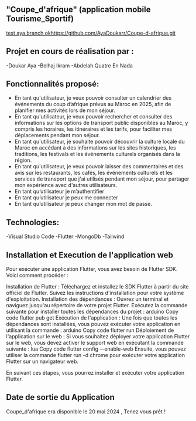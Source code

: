 "Coupe_d'afrique" (application mobile Tourisme_Sportif)
-------------------------------------------------------
[test aya branch ok](https://github.com/AyaDoukarr/Coupe-d-afrique.git)https://github.com/AyaDoukarr/Coupe-d-afrique.git

Projet en cours de réalisation par :
---------------------------------------
-Doukar Aya
-Belhaj Ikram
-Abdelah Quatre En Nada

Fonctionnalités proposé:
-----------------------------------------------------------
- 	En tant qu'utilisateur, je veux pouvoir consulter un calendrier des événements du coup d’afrique prévus au Maroc en 2025, afin de planifier mes activités lors de mon séjour.
- En tant qu'utilisateur, je veux pouvoir rechercher et consulter des informations sur les options de transport public disponibles au Maroc, y compris les horaires, les itinéraires et les tarifs, pour faciliter mes déplacements pendant mon séjour.
- En tant qu'utilisateur, je souhaite pouvoir découvrir la culture locale du Maroc en accédant à des informations sur les sites historiques, les traditions, les festivals et les événements culturels organisés dans la région.
-  	En tant qu'utilisateur, je veux pouvoir laisser des commentaires et des avis sur les restaurants, les cafés, les événements culturels et les services de transport que j'ai utilisés pendant mon séjour, pour partager mon expérience avec d'autres utilisateurs.
- En tant qu’utilisateur je m’authentifier
- En tant qu’utilisateur je peux me connecter
- En tant qu’utilisateur je peux changer mon mot de passe.

Technologies:
------------------------------------------------
-Visual Studio Code
-Flutter
-MongoDb
-Tailwind

Installation et Execution de l'application web
--------------------------------------------------
Pour exécuter une application Flutter, vous avez besoin de Flutter SDK. Voici comment procéder :

Installation de Flutter :
Téléchargez et installez le SDK Flutter à partir du site officiel de Flutter.
Suivez les instructions d'installation pour votre système d'exploitation.
Installation des dépendances :
Ouvrez un terminal et naviguez jusqu'au répertoire de votre projet Flutter.
Exécutez la commande suivante pour installer toutes les dépendances du projet :
arduino
Copy code
flutter pub get
Exécution de l'application :
Une fois que toutes les dépendances sont installées, vous pouvez exécuter votre application en utilisant la commande :
arduino
Copy code
flutter run
Déploiement de l'application sur le web :
Si vous souhaitez déployer votre application Flutter sur le web, vous devez activer le support web en exécutant la commande suivante :
lua
Copy code
flutter config --enable-web
Ensuite, vous pouvez utiliser la commande flutter run -d chrome pour exécuter votre application Flutter sur un navigateur web.

En suivant ces étapes, vous pourrez installer et exécuter votre application Flutter.

Date de sortie du Application
--------------------------------------
Coupe_d'afrique era disponible le 20 mai 2024 , Tenez vous prêt !
